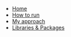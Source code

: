 <!-- docs/_sidebar.md -->

- [Home](HOME.md)
- [How to run](Installation.md)
- [My approach](Approach.md)
- [Libraries & Packages](Libraries.md)

